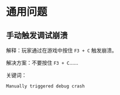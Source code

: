 # 通用问题

## 手动触发调试崩溃

解释：玩家通过在游戏中按住 `F3 + C` 触发崩溃。

解决方案：不要按住 `F3 + C`……

关键词：

```
Manually triggered debug crash
```









